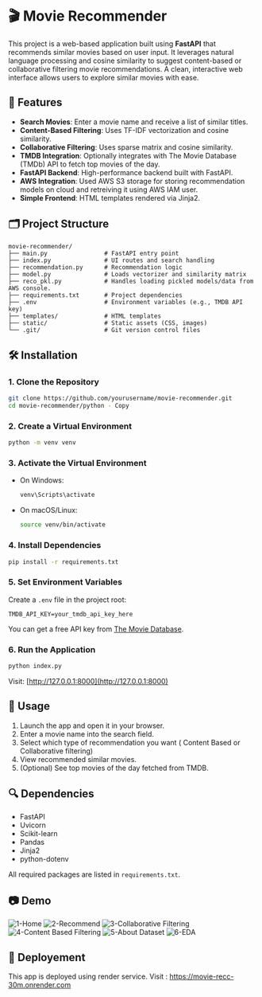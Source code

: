 
# 🎬 Movie Recommender

This project is a web-based application built using **FastAPI** that recommends similar movies based on user input. It leverages natural language processing and cosine similarity to suggest content-based or collaborative filtering movie recommendations. A clean, interactive web interface allows users to explore similar movies with ease.

## 🌟 Features

- **Search Movies**: Enter a movie name and receive a list of similar titles.
- **Content-Based Filtering**: Uses TF-IDF vectorization and cosine similarity.
- **Collaborative Filtering**: Uses sparse matrix and cosine similarity.
- **TMDB Integration**: Optionally integrates with The Movie Database (TMDb) API to fetch top movies of the day.
- **FastAPI Backend**: High-performance backend built with FastAPI.
- **AWS Integration**: Used AWS S3 storage for storing recommendation models on cloud and retreiving it using AWS IAM user.
- **Simple Frontend**: HTML templates rendered via Jinja2.

## 🗂 Project Structure

```
movie-recommender/
├── main.py                # FastAPI entry point
├── index.py               # UI routes and search handling
├── recommendation.py      # Recommendation logic
├── model.py               # Loads vectorizer and similarity matrix
├── reco_pkl.py            # Handles loading pickled models/data from AWS console.
├── requirements.txt       # Project dependencies
├── .env                   # Environment variables (e.g., TMDB API key)
├── templates/             # HTML templates
├── static/                # Static assets (CSS, images)
└── .git/                  # Git version control files
```

## 🛠 Installation

### 1. Clone the Repository

```bash
git clone https://github.com/yourusername/movie-recommender.git
cd movie-recommender/python - Copy
```

### 2. Create a Virtual Environment

```bash
python -m venv venv
```

### 3. Activate the Virtual Environment

- On Windows:
  ```bash
  venv\Scripts\activate
  ```
- On macOS/Linux:
  ```bash
  source venv/bin/activate
  ```

### 4. Install Dependencies

```bash
pip install -r requirements.txt
```

### 5. Set Environment Variables

Create a `.env` file in the project root:

```
TMDB_API_KEY=your_tmdb_api_key_here
```

You can get a free API key from [The Movie Database](https://www.themoviedb.org/documentation/api).

### 6. Run the Application

```bash
python index.py
```

Visit: [http://127.0.0.1:8000](http://127.0.0.1:8000)

## 🚀 Usage

1. Launch the app and open it in your browser.
2. Enter a movie name into the search field.
3. Select which type of recommendation you want ( Content Based or Collaborative filtering)
4. View recommended similar movies.
5. (Optional) See top movies of the day fetched from TMDB.

## 🔍 Dependencies

- FastAPI
- Uvicorn
- Scikit-learn
- Pandas
- Jinja2
- python-dotenv

All required packages are listed in `requirements.txt`.

## 📷 Demo
![1-Home](https://github.com/user-attachments/assets/0dcbb22d-c312-4167-9b37-5fab4215b592)
![2-Recommend](https://github.com/user-attachments/assets/32f0e79d-a10a-4d31-82b3-bc7b7f18204e)
![3-Collaborative Filtering](https://github.com/user-attachments/assets/bf5570d9-4679-406a-a795-f327ad168941)
![4-Content Based Filtering](https://github.com/user-attachments/assets/28474377-c17d-48e1-b6ee-18dc9f69e375)
![5-About Dataset](https://github.com/user-attachments/assets/1cca05d2-768c-4abe-88db-fbc97597b59e)
![6-EDA](https://github.com/user-attachments/assets/3fb6eeff-3b1b-414a-9998-342f18669ce5)

## 📄 Deployement
This app is deployed using render service.
Visit : https://movie-recc-30m.onrender.com
